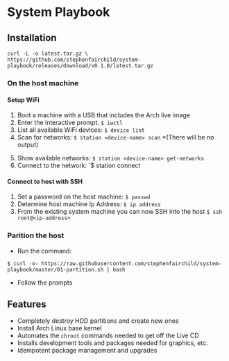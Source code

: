 # System Playbook


## Installation

```
curl -L -o latest.tar.gz \
https://github.com/stephenfairchild/system-playbook/releases/download/v0.1.0/latest.tar.gz
```

### On the host machine

#### Setup WiFi

1. Boot a machine with a USB that includes the Arch live image
2. Enter the interactive prompt. `$ iwctl`
3. List all available WiFi devices: `$ device list`
4. Scan for networks: `$ station <device-name> scan` *(There will be no output)
5) Show available networks: `$ station <device-name> get-networks`
6) Connect to the network: `$ station <device-name> connect <network-name> 

#### Connect to host with SSH

1. Set a password on the host machine: `$ passwd`
2. Determine host machine Ip Address: `$ ip address` 
3. From the existing system machine you can now SSH into the host `$ ssh root@<ip-address>`

### Parition the host

- Run the command: 

`$ curl -o- https://raw.githubusercontent.com/stephenfairchild/system-playbook/master/01-partition.sh | bash`

- Follow the prompts

## Features

- Completely destroy HDD partitions and create new ones
- Install Arch Linux base kernel
- Automates the `chroot` commands needed to get off the Live CD
- Installs development tools and packages needed for graphics, etc.
- Idempotent package management and upgrades

